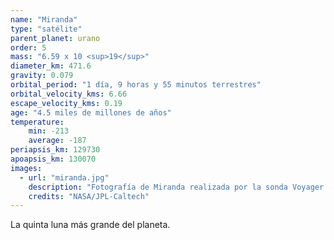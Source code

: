 ```yaml
---
name: "Miranda"
type: "satélite"
parent_planet: urano
order: 5
mass: "6.59 x 10 <sup>19</sup>"
diameter_km: 471.6
gravity: 0.079
orbital_period: "1 día, 9 horas y 55 minutos terrestres"
orbital_velocity_kms: 6.66
escape_velocity_kms: 0.19
age: "4.5 miles de millones de años"
temperature:
    min: -213
    average: -187
periapsis_km: 129730
apoapsis_km: 130070
images:
  - url: "miranda.jpg"
    description: "Fotografía de Miranda realizada por la sonda Voyager 2 el 24 de enero de 1986."
    credits: "NASA/JPL-Caltech"
---
```


La quinta luna más grande del planeta.
